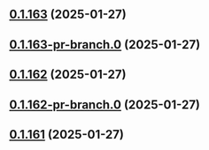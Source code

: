 ## [0.1.163](https://github.com/latha-414/AWS-CICD-web-app/compare/v0.1.163-pr-branch.0...v0.1.163) (2025-01-27)



## [0.1.163-pr-branch.0](https://github.com/latha-414/AWS-CICD-web-app/compare/v0.1.162...v0.1.163-pr-branch.0) (2025-01-27)



## [0.1.162](https://github.com/latha-414/AWS-CICD-web-app/compare/v0.1.162-pr-branch.0...v0.1.162) (2025-01-27)



## [0.1.162-pr-branch.0](https://github.com/latha-414/AWS-CICD-web-app/compare/v0.1.161...v0.1.162-pr-branch.0) (2025-01-27)



## [0.1.161](https://github.com/latha-414/AWS-CICD-web-app/compare/v0.1.161-pr-branch.0...v0.1.161) (2025-01-27)



